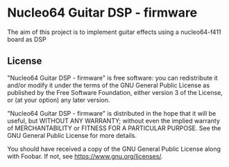 # Nucleo64 Guitar DSP - firmware
The aim of this project is to implement guitar effects using a nucleo64-f411
board as DSP

## License

"Nucleo64 Guitar DSP - firmware" is free software: you can redistribute it
and/or modify it under the terms of the GNU General Public License as published
by the Free Software Foundation, either version 3 of the License, or (at your
option) any later version.

"Nucleo64 Guitar DSP - firmware" is distributed in the hope that it will be
useful, but WITHOUT ANY WARRANTY; without even the implied warranty of
MERCHANTABILITY or FITNESS FOR A PARTICULAR PURPOSE.  See the GNU General
Public License for more details.

You should have received a copy of the GNU General Public License along
with Foobar.  If not, see <https://www.gnu.org/licenses/>.


